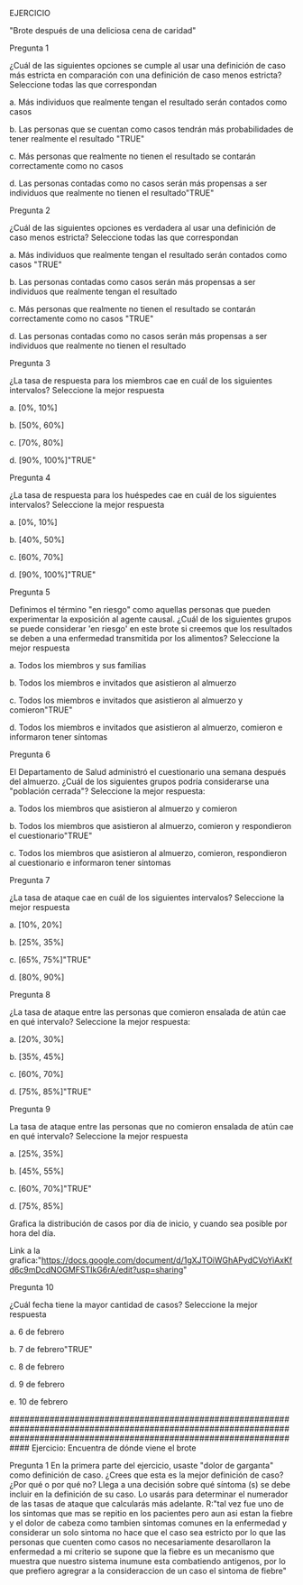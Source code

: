 
EJERCICIO

"Brote después de una deliciosa cena de caridad"

Pregunta 1

¿Cuál de las siguientes opciones se cumple al usar una definición de caso más estricta en comparación con una definición de caso menos estricta? Seleccione todas las que correspondan

a. Más individuos que realmente tengan el resultado serán contados como casos

b. Las personas que se cuentan como casos tendrán más probabilidades de tener realmente el resultado "TRUE"

c. Más personas que realmente no tienen el resultado se contarán correctamente como no casos

d. Las personas contadas como no casos serán más propensas a ser individuos que realmente no tienen el resultado"TRUE"

Pregunta 2 

¿Cuál de las siguientes opciones es verdadera al usar una definición de caso menos estricta? Seleccione todas las que correspondan

a. Más individuos que realmente tengan el resultado serán contados como casos "TRUE"

b. Las personas contadas como casos serán más propensas a ser individuos que realmente tengan el resultado

c. Más personas que realmente no tienen el resultado se contarán correctamente como no casos "TRUE"

d. Las personas contadas como no casos serán más propensas a ser individuos que realmente no tienen el resultado

Pregunta 3

¿La tasa de respuesta para los miembros cae en cuál de los siguientes intervalos? Seleccione la mejor respuesta

a. [0%, 10%]

b. [50%, 60%]

c. [70%, 80%]

d. [90%, 100%]"TRUE"

Pregunta 4

¿La tasa de respuesta para los huéspedes cae en cuál de los siguientes intervalos? Seleccione la mejor respuesta

a. [0%, 10%]

b. [40%, 50%]

c. [60%, 70%]

d. [90%, 100%]"TRUE"

Pregunta 5

Definimos el término "en riesgo" como aquellas personas que pueden experimentar la exposición al agente causal. ¿Cuál de los siguientes grupos se puede considerar 'en riesgo' en este brote si creemos que los resultados se deben a una enfermedad transmitida por los alimentos? Seleccione la mejor respuesta

a. Todos los miembros y sus familias

b. Todos los miembros e invitados que asistieron al almuerzo

c. Todos los miembros e invitados que asistieron al almuerzo y comieron"TRUE"

d. Todos los miembros e invitados que asistieron al almuerzo, comieron e informaron tener síntomas

Pregunta 6

El Departamento de Salud administró el cuestionario una semana después del almuerzo. ¿Cuál de los siguientes grupos podría considerarse una "población cerrada"? Seleccione la mejor respuesta:

a. Todos los miembros que asistieron al almuerzo y comieron

b. Todos los miembros que asistieron al almuerzo, comieron y respondieron el cuestionario"TRUE"

c. Todos los miembros que asistieron al almuerzo, comieron, respondieron al cuestionario e informaron tener síntomas

Pregunta 7

¿La tasa de ataque cae en cuál de los siguientes intervalos? Seleccione la mejor respuesta

a. [10%, 20%]

b. [25%, 35%]

c. [65%, 75%]"TRUE"

d. [80%, 90%]


Pregunta 8

¿La tasa de ataque entre las personas que comieron ensalada de atún cae en qué intervalo? Seleccione la mejor respuesta:

a. [20%, 30%]

b. [35%, 45%]

c. [60%, 70%]

d. [75%, 85%]"TRUE"


Pregunta 9

La tasa de ataque entre las personas que no comieron ensalada de atún cae en qué intervalo? Seleccione la mejor respuesta

a. [25%, 35%]

b. [45%, 55%]

c. [60%, 70%]"TRUE"

d. [75%, 85%]

Grafica la distribución de casos por día de inicio, y cuando sea posible por hora del día.

Link a la grafica:"https://docs.google.com/document/d/1gXJTOiWGhAPydCVoYiAxKfd6c9mDcdNOGMFSTIkG6rA/edit?usp=sharing"

Pregunta 10

¿Cuál fecha tiene la mayor cantidad de casos? Seleccione la mejor respuesta

a. 6 de febrero

b. 7 de febrero"TRUE"

c. 8 de febrero

d. 9 de febrero

e. 10 de febrero

############################################################################################################################################################################
Ejercicio: Encuentra de dónde viene el brote

Pregunta 1
En la primera parte del ejercicio, usaste "dolor de garganta" como definición de caso. 
¿Crees que esta es la mejor definición de caso?¿Por qué o por qué no? Llega a una decisión sobre qué síntoma (s) se debe incluir en la definición de su caso. Lo usarás para determinar el numerador de las tasas de ataque que calcularás más adelante. 
R:"tal vez fue uno de los sintomas que mas se repitio en los pacientes pero aun asi estan la fiebre y el dolor de cabeza como tambien sintomas comunes en la enfermedad y considerar un solo sintoma no hace que el caso sea estricto por lo que las personas que cuenten como casos no necesariamente desarollaron la enfermedad a mi criterio se supone que la fiebre es un mecanismo que muestra que nuestro sistema inumune esta combatiendo antigenos, por lo que prefiero agregrar a la consideraccion de un caso el sintoma de fiebre"


